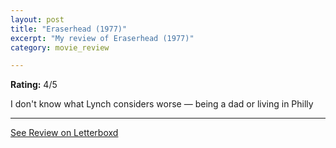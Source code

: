 ```yaml
---
layout: post
title: "Eraserhead (1977)"
excerpt: "My review of Eraserhead (1977)"
category: movie_review

---
```


**Rating:** 4/5

I don't know what Lynch considers worse — being a dad or living in Philly

<hr>

[See Review on Letterboxd](https://boxd.it/7X7ocr)
